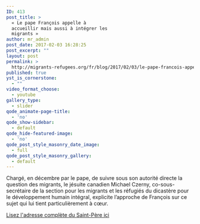 ```yaml
---
ID: 413
post_title: >
  « Le pape François appelle à
  accueillir mais aussi à intégrer les
  migrants »
author: mr_admin
post_date: 2017-02-03 16:28:25
post_excerpt: ""
layout: post
permalink: >
  http://migrants-refugees.org/fr/blog/2017/02/03/le-pape-francois-appelle-accueillir-mais-aussi-integrer-les-migrants/
published: true
yst_is_cornerstone:
  - ""
video_format_choose:
  - youtube
gallery_type:
  - slider
qode_animate-page-title:
  - 'no'
qode_show-sidebar:
  - default
qode_hide-featured-image:
  - 'no'
qode_post_style_masonry_date_image:
  - full
qode_post_style_masonry_gallery:
  - default
---
```

Chargé, en décembre par le pape, de suivre sous son autorité directe la question des migrants, le jésuite canadien Michael Czerny, co-sous-secrétaire de la section pour les migrants et les réfugiés du dicastère pour le développement humain intégral, explicite l’approche de François sur ce sujet qui lui tient particulièrement à cœur.

<a href="http://www.la-croix.com/Religion/Pape/Le-pape-Francois-appelle-accueillir-mais-aussi-integrer-migrants-2017-02-03-1200822295" target="_blank" rel="noopener noreferrer">Lisez l'adresse complète du Saint-Père ici</a>